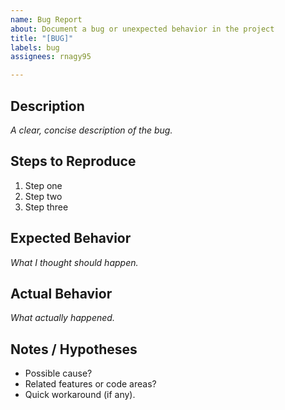 ```yaml
---
name: Bug Report
about: Document a bug or unexpected behavior in the project
title: "[BUG]"
labels: bug
assignees: rnagy95

---
```


## Description
_A clear, concise description of the bug._

## Steps to Reproduce
1. Step one
2. Step two
3. Step three

## Expected Behavior
_What I thought should happen._

## Actual Behavior
_What actually happened._

## Notes / Hypotheses
- Possible cause?
- Related features or code areas?
- Quick workaround (if any).
